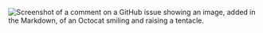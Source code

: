 ![Screenshot of a comment on a GitHub issue showing an image, added in the Markdown, of an Octocat smiling and raising a tentacle.](https://pa1.aminoapps.com/6920/9c787c4b0e9888b4a1765af0aacae317a7f7aa46r1-500-268_hq.gif)
